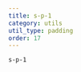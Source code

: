 ```yaml
---
title: s-p-1
category: utils
util_type: padding
order: 17
---
```

<div class="s-p-1">
  <code>s-p-1</code>
</div>